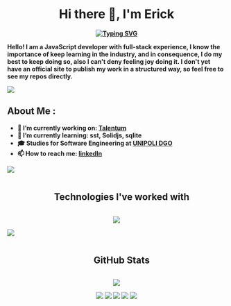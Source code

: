 <h1 align="center"><b>Hi there 👋, I'm Erick</h1>
<p align="center"> 
  <a href="https://git.io/typing-svg">
    <img src="https://readme-typing-svg.demolab.com?font=Fira+Code&size=48&pause=1000&center=true&width=820&height=100&lines=Welcome!;%C2%A1Bienvenidos!;" alt="Typing SVG" />
  </a>
</p>
  
Hello! I am a JavaScript developer with full-stack experience, I know the importance of keep learning in the industry, and in consequence, I do my best to keep doing so, also I can't deny feeling joy doing it. I don't yet have an official site to publish my work in a structured way, so feel free to see my repos directly.
  
<!--horizontal divider(gradiant)-->
<img src="https://user-images.githubusercontent.com/73097560/115834477-dbab4500-a447-11eb-908a-139a6edaec5c.gif">
  
## About Me :
- 🔭 I’m currently working on: [Talentum](https://talentum.club/)
- 🌱 I’m currently learning: sst, Solidjs, sqlite
- 🎓 Studies for Software Engineering at [UNIPOLI DGO](http://www.unipolidgo.edu.mx/)
- 📫 How to reach me: [linkedIn](https://www.linkedin.com/in/ericksc19/)
<!--
**ErickSC19/ErickSC19** is a ✨ _special_ ✨ repository because its `README.md` (this file) appears on your GitHub profile.

Here are some ideas to get you started:

- 🔭 I’m currently working on ...
- 🌱 I’m currently learning ...
- 👯 I’m looking to collaborate on ...
- 🤔 I’m looking for help with ...
- 💬 Ask me about ...
- 📫 How to reach me: ...
- 😄 Pronouns: ...
- ⚡ Fun fact: ...
-->

<!--horizontal divider(gradiant)-->
<img src="https://user-images.githubusercontent.com/73097560/115834477-dbab4500-a447-11eb-908a-139a6edaec5c.gif">

<!--h1 without bottom border-->
<div id="user-content-toc">
  <ul align="center">
    <summary><h2 style="display: inline-block">Technologies I've worked with</h2></summary>
  </ul>
</div>
<!--tech stack icons-->
<p align="center">
  <a href="https://skillicons.dev">
    <img src="https://skillicons.dev/icons?i=html,css,js,ts,vite,react,solidjs,tailwind,figma,nodejs,express,rust,tauri,flutter,dart,sqlite,mongodb,mysql,sequelize,netlify,git,github&perline=14" />
  </a>
</p>
  
<!--horizontal divider(gradiant)-->
<img src="https://user-images.githubusercontent.com/73097560/115834477-dbab4500-a447-11eb-908a-139a6edaec5c.gif">
  
<div id="user-content-toc">
  <ul align="center">
    <summary><h2 style="display: inline-block">GitHub Stats</h2></summary>
  </ul>
</div>
<p align="center">
   <img src="https://streak-stats.demolab.com?user=ErickSC19&theme=dark&stroke=4140EB&sideLabels=53B7EB&fire=08DAEB&ring=A1E5EB&currStreakLabel=40EB57&currStreakNum=40EB57" />
</p>
  <p align="center"> 
    <img src="http://github-profile-summary-cards.vercel.app/api/cards/profile-details?username=ErickSC19&theme=react" />
    <img src="http://github-profile-summary-cards.vercel.app/api/cards/repos-per-language?username=ErickSC19&theme=react" />
    <img src="http://github-profile-summary-cards.vercel.app/api/cards/most-commit-language?username=ErickSC19&theme=react" />
    <img src="http://github-profile-summary-cards.vercel.app/api/cards/stats?username=ErickSC19&theme=react" />
    <img src="http://github-profile-summary-cards.vercel.app/api/cards/productive-time?username=ErickSC19&theme=react" />
  </p>
